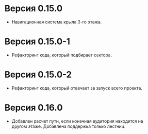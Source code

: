 # Версия 0.15.0
- Навигационная система крыла 3-го этажа.

# Версия 0.15.0-1
- Рефакторинг кода, который подбирает сектора.

# Версия 0.15.0-2
- Рефакторинг кода, который отвечает за запуск всего проекта.

# Версия 0.16.0
- Добавлен расчет пути, если конечная аудитория находится на другом этаже. Добавлена поддержка только лестниц.